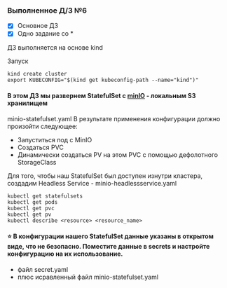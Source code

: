 ### Выполненное Д/З №6

- [x] Основное ДЗ
- [x] Одно задание со *

ДЗ выполняется на основе kind

Запуск 
```
kind create cluster
export KUBECONFIG="$(kind get kubeconfig-path --name="kind")"
```
#### В этом ДЗ мы развернем StatefulSet c [minIO](https://min.io/) - локальным S3 хранилищем
minio-statefulset.yaml
В результате применения конфигурации должно произойти следующее:
- Запуститься под с MinIO
- Создаться PVC
- Динамически создаться PV на этом PVC с помощью дефолотного StorageClass

Для того, чтобы наш StatefulSet был доступен изнутри кластера, создадим Headless Service - minio-headlessservice.yaml 
```
kubectl get statefulsets
kubectl get pods
kubectl get pvc
kubectl get pv
kubectl describe <resource> <resource_name>
```

#### ⭐ В конфигурации нашего StatefulSet данные указаны в открытом виде, что не безопасно. Поместите данные в secrets и настройте конфигурацию на их использование.
- файл secret.yaml
- плюс исравленный файл minio-statefulset.yaml